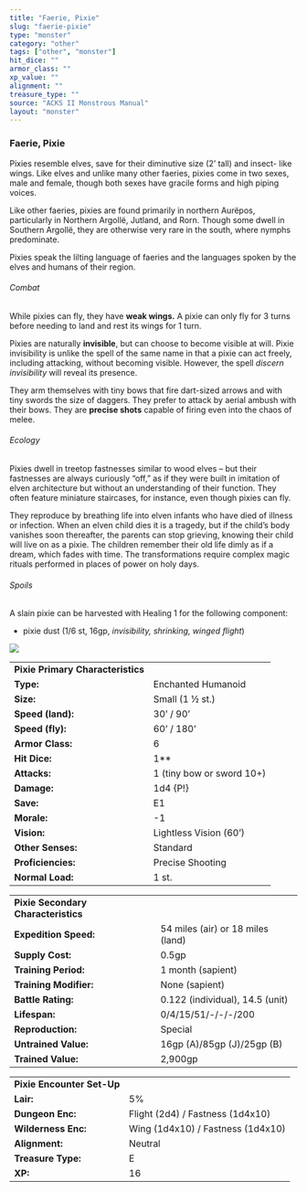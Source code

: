 ```yaml
---
title: "Faerie, Pixie"
slug: "faerie-pixie"
type: "monster"
category: "other"
tags: ["other", "monster"]
hit_dice: ""
armor_class: ""
xp_value: ""
alignment: ""
treasure_type: ""
source: "ACKS II Monstrous Manual"
layout: "monster"
---
```


### Faerie, Pixie

Pixies resemble elves, save for their diminutive size (2’ tall) and insect- like wings. Like elves
and unlike many other faeries, pixies come in two sexes, male and female, though both sexes have
gracile forms and high piping voices.

Like other faeries, pixies are found primarily in northern Aurëpos, particularly in Northern
Argollë, Jutland, and Rorn. Though some dwell in Southern Argollë, they are otherwise very rare in
the south, where nymphs predominate.

Pixies speak the lilting language of faeries and the languages spoken by the elves and humans of
their region.

###### Combat

While pixies can fly, they have **weak wings.** A pixie can only fly for 3 turns before needing to
land and rest its wings for 1 turn.

Pixies are naturally **invisible**, but can choose to become visible at will. Pixie invisibility is
unlike the spell of the same name in that a pixie can act freely, including attacking, without
becoming visible. However, the spell *discern invisibility* will reveal its presence.

They arm themselves with tiny bows that fire dart-sized arrows and with tiny swords the size of
daggers. They prefer to attack by aerial ambush with their bows. They are **precise shots** capable
of firing even into the chaos of melee.

###### Ecology

Pixies dwell in treetop fastnesses similar to wood elves – but their fastnesses are always
curiously “off,” as if they were built in imitation of elven architecture but without an
understanding of their function. They often feature miniature staircases, for instance, even though
pixies can fly.

They reproduce by breathing life into elven infants who have died of illness or infection. When an
elven child dies it is a tragedy, but if the child’s body vanishes soon thereafter, the parents can
stop grieving, knowing their child will live on as a pixie. The children remember their old life
dimly as if a dream, which fades with time. The transformations require complex magic rituals
performed in places of power on holy days.

###### Spoils

A slain pixie can be harvested with Healing 1 for the following component:

* pixie dust (1/6 st, 16gp, *invisibility, shrinking, winged flight*)

![](data:image/png;base64...)

|  |  |
| --- | --- |
| **Pixie Primary Characteristics** | |
| **Type:** | Enchanted Humanoid |
| **Size:** | Small (1 ½ st.) |
| **Speed (land):** | 30’ / 90’ |
| **Speed (fly):** | 60’ / 180’ |
| **Armor Class:** | 6 |
| **Hit Dice:** | 1\*\* |
| **Attacks:** | 1 (tiny bow or sword 10+) |
| **Damage:** | 1d4 {P!} |
| **Save:** | E1 |
| **Morale:** | -1 |
| **Vision:** | Lightless Vision (60’) |
| **Other Senses:** | Standard |
| **Proficiencies:** | Precise Shooting |
| **Normal Load:** | 1 st. |

|  |  |
| --- | --- |
| **Pixie Secondary Characteristics** | |
| **Expedition Speed:** | 54 miles (air) or 18 miles (land) |
| **Supply Cost:** | 0.5gp |
| **Training Period:** | 1 month (sapient) |
| **Training Modifier:** | None (sapient) |
| **Battle Rating:** | 0.122 (individual), 14.5 (unit) |
| **Lifespan:** | 0/4/15/51/-/-/-/200 |
| **Reproduction:** | Special |
| **Untrained Value:** | 16gp (A)/85gp (J)/25gp (B) |
| **Trained Value:** | 2,900gp |

|  |  |
| --- | --- |
| **Pixie Encounter Set-Up** | |
| **Lair:** | 5% |
| **Dungeon Enc:** | Flight (2d4) / Fastness (1d4x10) |
| **Wilderness Enc:** | Wing (1d4x10) / Fastness (1d4x10) |
| **Alignment:** | Neutral |
| **Treasure Type:** | E |
| **XP:** | 16 |
